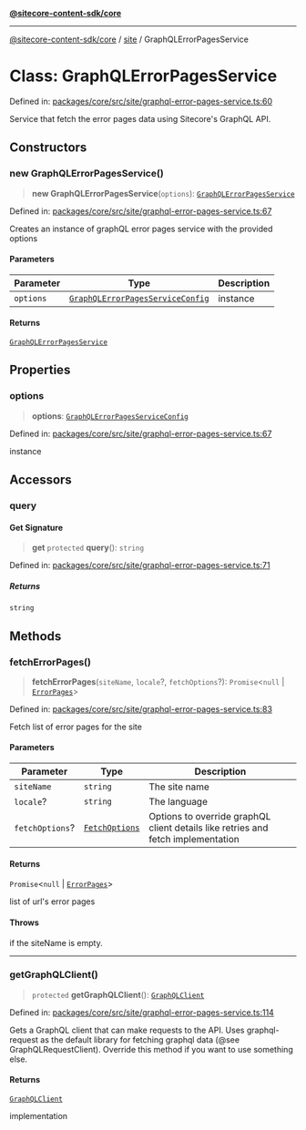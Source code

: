 [**@sitecore-content-sdk/core**](../../README.md)

***

[@sitecore-content-sdk/core](../../README.md) / [site](../README.md) / GraphQLErrorPagesService

# Class: GraphQLErrorPagesService

Defined in: [packages/core/src/site/graphql-error-pages-service.ts:60](https://github.com/Sitecore/content-sdk/blob/a12743cf942dfe3195e858aea63c33d67943078b/packages/core/src/site/graphql-error-pages-service.ts#L60)

Service that fetch the error pages data using Sitecore's GraphQL API.

## Constructors

### new GraphQLErrorPagesService()

> **new GraphQLErrorPagesService**(`options`): [`GraphQLErrorPagesService`](GraphQLErrorPagesService.md)

Defined in: [packages/core/src/site/graphql-error-pages-service.ts:67](https://github.com/Sitecore/content-sdk/blob/a12743cf942dfe3195e858aea63c33d67943078b/packages/core/src/site/graphql-error-pages-service.ts#L67)

Creates an instance of graphQL error pages service with the provided options

#### Parameters

| Parameter | Type | Description |
| ------ | ------ | ------ |
| `options` | [`GraphQLErrorPagesServiceConfig`](../interfaces/GraphQLErrorPagesServiceConfig.md) | instance |

#### Returns

[`GraphQLErrorPagesService`](GraphQLErrorPagesService.md)

## Properties

### options

> **options**: [`GraphQLErrorPagesServiceConfig`](../interfaces/GraphQLErrorPagesServiceConfig.md)

Defined in: [packages/core/src/site/graphql-error-pages-service.ts:67](https://github.com/Sitecore/content-sdk/blob/a12743cf942dfe3195e858aea63c33d67943078b/packages/core/src/site/graphql-error-pages-service.ts#L67)

instance

## Accessors

### query

#### Get Signature

> **get** `protected` **query**(): `string`

Defined in: [packages/core/src/site/graphql-error-pages-service.ts:71](https://github.com/Sitecore/content-sdk/blob/a12743cf942dfe3195e858aea63c33d67943078b/packages/core/src/site/graphql-error-pages-service.ts#L71)

##### Returns

`string`

## Methods

### fetchErrorPages()

> **fetchErrorPages**(`siteName`, `locale`?, `fetchOptions`?): `Promise`\<`null` \| [`ErrorPages`](../type-aliases/ErrorPages.md)\>

Defined in: [packages/core/src/site/graphql-error-pages-service.ts:83](https://github.com/Sitecore/content-sdk/blob/a12743cf942dfe3195e858aea63c33d67943078b/packages/core/src/site/graphql-error-pages-service.ts#L83)

Fetch list of error pages for the site

#### Parameters

| Parameter | Type | Description |
| ------ | ------ | ------ |
| `siteName` | `string` | The site name |
| `locale`? | `string` | The language |
| `fetchOptions`? | [`FetchOptions`](../../client/type-aliases/FetchOptions.md) | Options to override graphQL client details like retries and fetch implementation |

#### Returns

`Promise`\<`null` \| [`ErrorPages`](../type-aliases/ErrorPages.md)\>

list of url's error pages

#### Throws

if the siteName is empty.

***

### getGraphQLClient()

> `protected` **getGraphQLClient**(): [`GraphQLClient`](../../index/interfaces/GraphQLClient.md)

Defined in: [packages/core/src/site/graphql-error-pages-service.ts:114](https://github.com/Sitecore/content-sdk/blob/a12743cf942dfe3195e858aea63c33d67943078b/packages/core/src/site/graphql-error-pages-service.ts#L114)

Gets a GraphQL client that can make requests to the API. Uses graphql-request as the default
library for fetching graphql data (@see GraphQLRequestClient). Override this method if you
want to use something else.

#### Returns

[`GraphQLClient`](../../index/interfaces/GraphQLClient.md)

implementation
